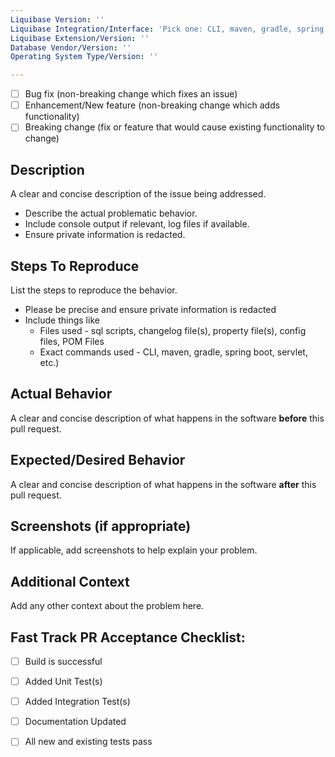 ```yaml
---
Liquibase Version: ''
Liquibase Integration/Interface: 'Pick one: CLI, maven, gradle, spring boot, servlet' 
Liquibase Extension/Version: ''
Database Vendor/Version: ''
Operating System Type/Version: ''

---
```


<!--- What types of changes does your code introduce?
      Put an `x` in all the boxes that apply: -->
- [ ] Bug fix (non-breaking change which fixes an issue)
- [ ] Enhancement/New feature (non-breaking change which adds functionality)
- [ ] Breaking change (fix or feature that would cause existing functionality to change)

## Description

A clear and concise description of the issue being addressed.
- Describe the actual problematic behavior.
- Include console output if relevant, log files if available. 
- Ensure private information is redacted.

## Steps To Reproduce

List the steps to reproduce the behavior.
- Please be precise and ensure private information is redacted
- Include things like
  - Files used - sql scripts, changelog file(s), property file(s), config files, POM Files
  - Exact commands used - CLI, maven, gradle, spring boot, servlet, etc.)

## Actual Behavior
A clear and concise description of what happens in the software **before** this pull request.

## Expected/Desired Behavior
A clear and concise description of what happens in the software **after** this pull request.

## Screenshots (if appropriate)
If applicable, add screenshots to help explain your problem.

## Additional Context
Add any other context about the problem here.

## Fast Track PR Acceptance Checklist:
<!--- Go over all the following points, and put an `x` in all the boxes that apply. -->
<!--- If you're unsure about any of these, just ask us in a comment. We're here to help! -->
- [ ] Build is successful
- [ ] Added Unit Test(s)
- [ ] Added Integration Test(s)
- [ ] Documentation Updated
- [ ] All new and existing tests pass

